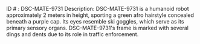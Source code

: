 ID # : DSC-MATE-9731
Description: DSC-MATE-9731 is a humanoid robot approximately 2 meters in height, sporting a green afro hairstyle concealed beneath a purple cap. Its eyes resemble ski goggles, which serve as its primary sensory organs. DSC-MATE-9731's frame is marked with several dings and dents due to its role in traffic enforcement.